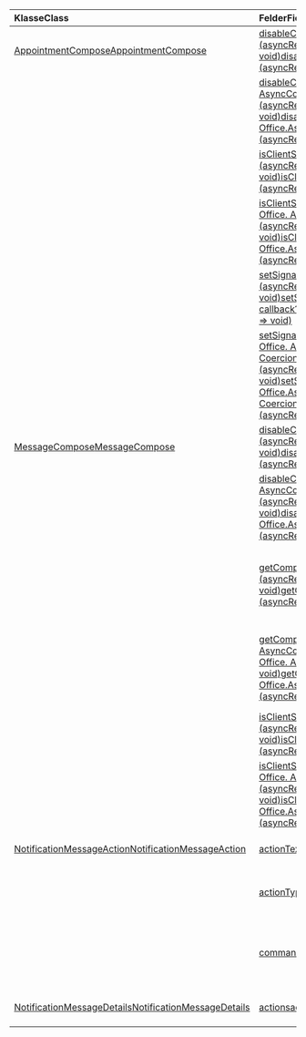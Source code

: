| <span data-ttu-id="87c6d-101">Klasse</span><span class="sxs-lookup"><span data-stu-id="87c6d-101">Class</span></span> | <span data-ttu-id="87c6d-102">Felder</span><span class="sxs-lookup"><span data-stu-id="87c6d-102">Fields</span></span> | <span data-ttu-id="87c6d-103">Beschreibung</span><span class="sxs-lookup"><span data-stu-id="87c6d-103">Description</span></span> |
|:---|:---|:---|
|[<span data-ttu-id="87c6d-104">AppointmentCompose</span><span class="sxs-lookup"><span data-stu-id="87c6d-104">AppointmentCompose</span></span>](/javascript/api/outlook/outlook.appointmentcompose)|[<span data-ttu-id="87c6d-105">disableClientSignatureAsync(callback?: (asyncResult: Office. AsyncResult <void> ) => void)</span><span class="sxs-lookup"><span data-stu-id="87c6d-105">disableClientSignatureAsync(callback?: (asyncResult: Office.AsyncResult<void>) => void)</span></span>](/javascript/api/outlook/outlook.appointmentcompose#disableclientsignatureasync-callback--asyncresult-)|<span data-ttu-id="87c6d-106">Deaktiviert die Outlook Clientsignatur.</span><span class="sxs-lookup"><span data-stu-id="87c6d-106">Disables the Outlook client signature.</span></span>|
||[<span data-ttu-id="87c6d-107">disableClientSignatureAsync(options: Office. AsyncContextOptions, callback?: (asyncResult: Office. AsyncResult <void> ) => void)</span><span class="sxs-lookup"><span data-stu-id="87c6d-107">disableClientSignatureAsync(options: Office.AsyncContextOptions, callback?: (asyncResult: Office.AsyncResult<void>) => void)</span></span>](/javascript/api/outlook/outlook.appointmentcompose#disableclientsignatureasync-options--callback--asyncresult-)|<span data-ttu-id="87c6d-108">Deaktiviert die Outlook Clientsignatur.</span><span class="sxs-lookup"><span data-stu-id="87c6d-108">Disables the Outlook client signature.</span></span>|
||[<span data-ttu-id="87c6d-109">isClientSignatureEnabledAsync(callback: (asyncResult: Office. AsyncResult <boolean> ) => void)</span><span class="sxs-lookup"><span data-stu-id="87c6d-109">isClientSignatureEnabledAsync(callback: (asyncResult: Office.AsyncResult<boolean>) => void)</span></span>](/javascript/api/outlook/outlook.appointmentcompose#isclientsignatureenabledasync-callback--asyncresult-)|<span data-ttu-id="87c6d-110">Ruft ab, ob die Clientsignatur aktiviert ist.</span><span class="sxs-lookup"><span data-stu-id="87c6d-110">Gets if the client signature is enabled.</span></span>|
||[<span data-ttu-id="87c6d-111">isClientSignatureEnabledAsync(options: Office. AsyncContextOptions, callback: (asyncResult: Office. AsyncResult <boolean> ) => void)</span><span class="sxs-lookup"><span data-stu-id="87c6d-111">isClientSignatureEnabledAsync(options: Office.AsyncContextOptions, callback: (asyncResult: Office.AsyncResult<boolean>) => void)</span></span>](/javascript/api/outlook/outlook.appointmentcompose#isclientsignatureenabledasync-options--callback--asyncresult-)|<span data-ttu-id="87c6d-112">Ruft ab, ob die Clientsignatur aktiviert ist.</span><span class="sxs-lookup"><span data-stu-id="87c6d-112">Gets if the client signature is enabled.</span></span>|
||[<span data-ttu-id="87c6d-113">setSignatureAsync(data: string, callback?: (asyncResult: Office. AsyncResult <void> ) => void)</span><span class="sxs-lookup"><span data-stu-id="87c6d-113">setSignatureAsync(data: string, callback?: (asyncResult: Office.AsyncResult<void>) => void)</span></span>](/javascript/api/outlook/outlook.appointmentcompose#setsignatureasync-data--callback--asyncresult-)|<span data-ttu-id="87c6d-114">Fügt die Signatur des Elementtexts hinzu oder ersetzt sie.</span><span class="sxs-lookup"><span data-stu-id="87c6d-114">Adds or replaces the signature of the item body.</span></span>|
||[<span data-ttu-id="87c6d-115">setSignatureAsync(data: string, options: Office. AsyncContextOptions & CoercionTypeOptions, callback?: (asyncResult: Office. AsyncResult <void> ) => void)</span><span class="sxs-lookup"><span data-stu-id="87c6d-115">setSignatureAsync(data: string, options: Office.AsyncContextOptions & CoercionTypeOptions, callback?: (asyncResult: Office.AsyncResult<void>) => void)</span></span>](/javascript/api/outlook/outlook.appointmentcompose#setsignatureasync-data--options--callback--asyncresult-)|<span data-ttu-id="87c6d-116">Fügt die Signatur des Elementtexts hinzu oder ersetzt sie.</span><span class="sxs-lookup"><span data-stu-id="87c6d-116">Adds or replaces the signature of the item body.</span></span>|
|[<span data-ttu-id="87c6d-117">MessageCompose</span><span class="sxs-lookup"><span data-stu-id="87c6d-117">MessageCompose</span></span>](/javascript/api/outlook/outlook.messagecompose)|[<span data-ttu-id="87c6d-118">disableClientSignatureAsync(callback?: (asyncResult: Office. AsyncResult <void> ) => void)</span><span class="sxs-lookup"><span data-stu-id="87c6d-118">disableClientSignatureAsync(callback?: (asyncResult: Office.AsyncResult<void>) => void)</span></span>](/javascript/api/outlook/outlook.messagecompose#disableclientsignatureasync-callback--asyncresult-)|<span data-ttu-id="87c6d-119">Deaktiviert die Outlook Clientsignatur.</span><span class="sxs-lookup"><span data-stu-id="87c6d-119">Disables the Outlook client signature.</span></span>|
||[<span data-ttu-id="87c6d-120">disableClientSignatureAsync(options: Office. AsyncContextOptions, callback?: (asyncResult: Office. AsyncResult <void> ) => void)</span><span class="sxs-lookup"><span data-stu-id="87c6d-120">disableClientSignatureAsync(options: Office.AsyncContextOptions, callback?: (asyncResult: Office.AsyncResult<void>) => void)</span></span>](/javascript/api/outlook/outlook.messagecompose#disableclientsignatureasync-options--callback--asyncresult-)|<span data-ttu-id="87c6d-121">Deaktiviert die Outlook Clientsignatur.</span><span class="sxs-lookup"><span data-stu-id="87c6d-121">Disables the Outlook client signature.</span></span>|
||[<span data-ttu-id="87c6d-122">getComposeTypeAsync(callback: (asyncResult: Office. AsyncResult <any> ) => void)</span><span class="sxs-lookup"><span data-stu-id="87c6d-122">getComposeTypeAsync(callback: (asyncResult: Office.AsyncResult<any>) => void)</span></span>](/javascript/api/outlook/outlook.messagecompose#getcomposetypeasync-callback--asyncresult-)|<span data-ttu-id="87c6d-123">Gibt den Typ des Verfassens von Nachrichten und den Coercion-Typ an.</span><span class="sxs-lookup"><span data-stu-id="87c6d-123">Specifies the type of message compose and its coercion type.</span></span>|
||[<span data-ttu-id="87c6d-124">getComposeTypeAsync(options: Office. AsyncContextOptions, callback: (asyncResult: Office. AsyncResult <any> ) => void)</span><span class="sxs-lookup"><span data-stu-id="87c6d-124">getComposeTypeAsync(options: Office.AsyncContextOptions, callback: (asyncResult: Office.AsyncResult<any>) => void)</span></span>](/javascript/api/outlook/outlook.messagecompose#getcomposetypeasync-options--callback--asyncresult-)|<span data-ttu-id="87c6d-125">Gibt den Typ des Verfassens von Nachrichten und den Coercion-Typ an.</span><span class="sxs-lookup"><span data-stu-id="87c6d-125">Specifies the type of message compose and its coercion type.</span></span>|
||[<span data-ttu-id="87c6d-126">isClientSignatureEnabledAsync(callback: (asyncResult: Office. AsyncResult <boolean> ) => void)</span><span class="sxs-lookup"><span data-stu-id="87c6d-126">isClientSignatureEnabledAsync(callback: (asyncResult: Office.AsyncResult<boolean>) => void)</span></span>](/javascript/api/outlook/outlook.messagecompose#isclientsignatureenabledasync-callback--asyncresult-)|<span data-ttu-id="87c6d-127">Ruft ab, ob die Clientsignatur aktiviert ist.</span><span class="sxs-lookup"><span data-stu-id="87c6d-127">Gets if the client signature is enabled.</span></span>|
||[<span data-ttu-id="87c6d-128">isClientSignatureEnabledAsync(options: Office. AsyncContextOptions, callback: (asyncResult: Office. AsyncResult <boolean> ) => void)</span><span class="sxs-lookup"><span data-stu-id="87c6d-128">isClientSignatureEnabledAsync(options: Office.AsyncContextOptions, callback: (asyncResult: Office.AsyncResult<boolean>) => void)</span></span>](/javascript/api/outlook/outlook.messagecompose#isclientsignatureenabledasync-options--callback--asyncresult-)|<span data-ttu-id="87c6d-129">Ruft ab, ob die Clientsignatur aktiviert ist.</span><span class="sxs-lookup"><span data-stu-id="87c6d-129">Gets if the client signature is enabled.</span></span>|
|[<span data-ttu-id="87c6d-130">NotificationMessageAction</span><span class="sxs-lookup"><span data-stu-id="87c6d-130">NotificationMessageAction</span></span>](/javascript/api/outlook/outlook.notificationmessageaction)|[<span data-ttu-id="87c6d-131">actionText</span><span class="sxs-lookup"><span data-stu-id="87c6d-131">actionText</span></span>](/javascript/api/outlook/outlook.notificationmessageaction#actiontext)|<span data-ttu-id="87c6d-132">Der Text des Aktionslinks.</span><span class="sxs-lookup"><span data-stu-id="87c6d-132">The text of the action link.</span></span>|
||[<span data-ttu-id="87c6d-133">actionType</span><span class="sxs-lookup"><span data-stu-id="87c6d-133">actionType</span></span>](/javascript/api/outlook/outlook.notificationmessageaction#actiontype)|<span data-ttu-id="87c6d-134">Der Typ der aktion, die ausgeführt werden soll.</span><span class="sxs-lookup"><span data-stu-id="87c6d-134">The type of action to be performed.</span></span>|
||[<span data-ttu-id="87c6d-135">commandId</span><span class="sxs-lookup"><span data-stu-id="87c6d-135">commandId</span></span>](/javascript/api/outlook/outlook.notificationmessageaction#commandid)|<span data-ttu-id="87c6d-136">Die im Manifest basierend auf dem Elementtyp definierte Schaltfläche.</span><span class="sxs-lookup"><span data-stu-id="87c6d-136">The button defined in the manifest based on the item type.</span></span>|
|[<span data-ttu-id="87c6d-137">NotificationMessageDetails</span><span class="sxs-lookup"><span data-stu-id="87c6d-137">NotificationMessageDetails</span></span>](/javascript/api/outlook/outlook.notificationmessagedetails)|[<span data-ttu-id="87c6d-138">actions</span><span class="sxs-lookup"><span data-stu-id="87c6d-138">actions</span></span>](/javascript/api/outlook/outlook.notificationmessagedetails#actions)|<span data-ttu-id="87c6d-139">Gibt Aktionen für die Nachricht an.</span><span class="sxs-lookup"><span data-stu-id="87c6d-139">Specifies actions for the message.</span></span>|
